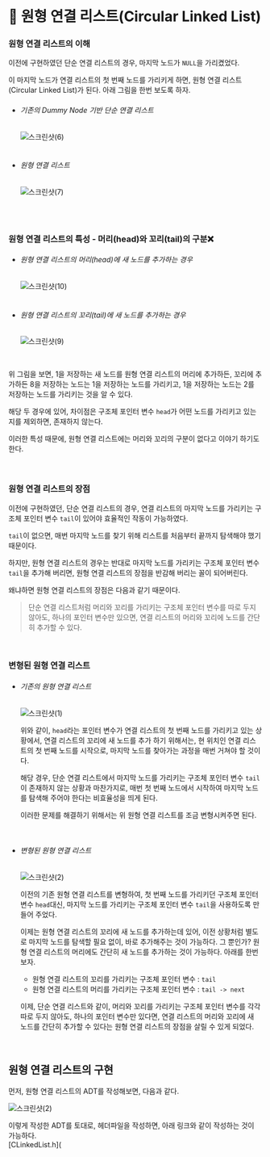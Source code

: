 # 🌌 원형 연결 리스트(Circular Linked List) 
### 원형 연결 리스트의 이해 
이전에 구현하였던 단순 연결 리스트의 경우, 마지막 노드가 `NULL`을 가리켰었다.<br>

이 마지막 노드가 연결 리스트의 첫 번째 노드를 가리키게 하면, 원형 연결 리스트(Circular Linked List)가 된다. 아래 그림을 한번 보도록 하자.<br>

- ###### 기존의 Dummy Node 기반 단순 연결 리스트
  ![스크린샷(6)](https://github.com/Yoonsik-2002/data-structure-study/assets/83572199/4e26148e-5278-4552-b56e-803c9580008b)<br>
  <br>

- ###### 원형 연결 리스트
  ![스크린샷(7)](https://github.com/Yoonsik-2002/data-structure-study/assets/83572199/5b72399b-0005-4c44-8fcc-238f8b607e1a)<br>
  <br>
<br>

### 원형 연결 리스트의 특성 - 머리(head)와 꼬리(tail)의 구분❌

- ###### 원형 연결 리스트의 머리(head)에 새 노드를 추가하는 경우
  ![스크린샷(10)](https://github.com/Yoonsik-2002/data-structure-study/assets/83572199/26097a84-1149-4f09-ae18-699f62283fab)<br>
  <br>

- ###### 원형 연결 리스트의 꼬리(tail)에 새 노드를 추가하는 경우
  ![스크린샷(9)](https://github.com/Yoonsik-2002/data-structure-study/assets/83572199/b20886c6-406f-4b1b-afb6-cd8fe57a60ae)<br>
<br>

위 그림을 보면, 1을 저장하는 새 노드를 원형 연결 리스트의 머리에 추가하든, 꼬리에 추가하든 8을 저장하는 노드는 1을 저장하는 노드를 가리키고, 1을 저장하는 노드는 2를 저장하는 노드를 가리키는 것을 알 수 있다.<br>

해당 두 경우에 있어, 차이점은 구조체 포인터 변수 `head`가 어떤 노드를 가리키고 있는지를 제외하면, 존재하지 않는다.<br>

이러한 특성 때문에, 원형 연결 리스트에는 머리와 꼬리의 구분이 없다고 이야기 하기도 한다.<br>
<br><br>

### 원형 연결 리스트의 장점
이전에 구현하였던, 단순 연결 리스트의 경우, 연결 리스트의 마지막 노드를 가리키는 구조체 포인터 변수 `tail`이 있어야 효율적인 작동이 가능하였다.<br>

`tail`이 없으면, 매번 마지막 노드를 찾기 위해 리스트를 처음부터 끝까지 탐색해야 했기 때문이다.<br>

하지만, 원형 연결 리스트의 경우는 반대로 마지막 노드를 가리키는 구조체 포인터 변수 `tail`을 추가해 버리면, 원형 연결 리스트의 장점을 반감해 버리는 꼴이 되어버린다.<br>

왜냐하면 원형 연결 리스트의 장점은 다음과 같기 때문이다.<br>

> 단순 연결 리스트처럼 머리와 꼬리를 가리키는 구조체 포인터 변수를 따로 두지 않아도, 하나의 포인터 변수만 있으면, 연결 리스트의 머리와 꼬리에 노드를 간단히 추가할 수 있다.<br>

<br>

### 변형된 원형 연결 리스트
- ###### 기존의 원형 연결 리스트
  ![스크린샷(1)](https://github.com/Yoonsik-2002/data-structure-study/assets/83572199/7e38312a-fb1e-4ec1-b899-4b4a398fe8cd)<br>

  위와 같이, `head`라는 포인터 변수가 연결 리스트의 첫 번째 노드를 가리키고 있는 상황에서, 연결 리스트의 꼬리에 새 노드를 추가 하기 위해서는, 현 위치인 연결 리스트의 첫 번째 노드를 시작으로, 마지막 노드를 찾아가는 과정을 매번 거쳐야 할 것이다.<br>

  해당 경우, 단순 연결 리스트에서 마지막 노드를 가리키는 구조체 포인터 변수 `tail`이 존재하지 않는 상황과 마찬가지로, 매번 첫 번째 노드에서 시작하여 마지막 노드를 탐색해 주어야 한다는 비효율성을 띄게 된다.<br>

  이러한 문제를 해결하기 위해서는 위 원형 연결 리스트를 조금 변형시켜주면 된다.<br>
<br>

- ###### 변형된 원형 연결 리스트
  ![스크린샷(2)](https://github.com/Yoonsik-2002/data-structure-study/assets/83572199/39e01b70-26d9-4b77-a612-830b2477fc8b)<br>

  이전의 기존 원형 연결 리스트를 변형하여, 첫 번째 노드를 가리키던 구조체 포인터 변수 `head`대신, 마지막 노드를 가리키는 구조체 포인터 변수 `tail`을 사용하도록 만들어 주었다.<br>

  이제는 원형 연결 리스트의 꼬리에 새 노드를 추가하는데 있어, 이전 상황처럼 별도로 마지막 노드를 탐색할 필요 없이, 바로 추가해주는 것이 가능하다. 그 뿐인가? 원형 연결 리스트의 머리에도 간단히 새 노드를 추가하는 것이 가능하다. 아래를 한번 보자.<br>
  
  - 원형 연결 리스트의 꼬리를 가리키는 구조체 포인터 변수 : `tail`
  - 원형 연결 리스트의 머리를 가리키는 구조체 포인터 변수 : `tail -> next`
  
  이제, 단순 연결 리스트와 같이, 머리와 꼬리를 가리키는 구조체 포인터 변수를 각각 따로 두지 않아도, 하나의 포인터 변수만 있다면, 연결 리스트의 머리와 꼬리에 새 노드를 간단히 추가할 수 있다는 원형 연결 리스트의 장점을 살릴 수 있게 되었다.<br>
<br>

## 원형 연결 리스트의 구현
먼저, 원형 연결 리스트의 ADT를 작성해보면, 다음과 같다.<br>

![스크린샷(2)](https://github.com/Yoonsik-2002/data-structure-study/assets/83572199/fdcf5faf-e7b1-4c37-99d7-3346dc091b1f)<br>

이렇게 작성한 ADT를 토대로, 헤더파일을 작성하면, 아래 링크와 같이 작성하는 것이 가능하다.<br>
[CLinkedList.h](

